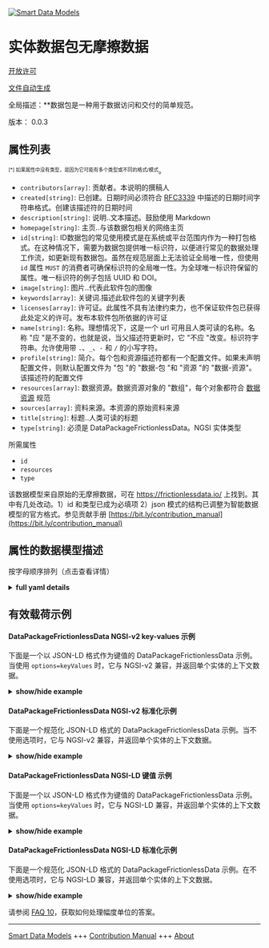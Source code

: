 <!-- 10-Header -->  
[![Smart Data Models](https://smartdatamodels.org/wp-content/uploads/2022/01/SmartDataModels_logo.png "Logo")](https://smartdatamodels.org)  
实体数据包无摩擦数据  
==========<!-- /10-Header -->  
<!-- 15-License -->  
[开放许可](https://github.com/smart-data-models//dataModel.FrictionlessData/blob/master/DataPackageFrictionlessData/LICENSE.md)  
[文件自动生成](https://docs.google.com/presentation/d/e/2PACX-1vTs-Ng5dIAwkg91oTTUdt8ua7woBXhPnwavZ0FxgR8BsAI_Ek3C5q97Nd94HS8KhP-r_quD4H0fgyt3/pub?start=false&loop=false&delayms=3000#slide=id.gb715ace035_0_60)  
<!-- /15-License -->  
<!-- 20-Description -->  
全局描述：**数据包是一种用于数据访问和交付的简单规范。  
版本： 0.0.3  
<!-- /20-Description -->  
<!-- 30-PropertiesList -->  

## 属性列表  

<sup><sub>[*] 如果属性中没有类型，是因为它可能有多个类型或不同的格式/模式</sub></sup>。  
- `contributors[array]`: 贡献者。本说明的撰稿人  - `created[string]`: 已创建。日期时间必须符合 [RFC3339](https://tools.ietf.org/html/rfc3339#section-5.6) 中描述的日期时间字符串格式。创建该描述符的日期时间  - `description[string]`: 说明..文本描述。鼓励使用 Markdown  - `homepage[string]`: 主页..与该数据包相关的网络主页  - `id[string]`: ID数据包的常见使用模式是在系统或平台范围内作为一种打包格式。在这种情况下，需要为数据包提供唯一标识符，以便进行常见的数据处理工作流，如更新现有数据包。虽然在规范层面上无法验证全局唯一性，但使用 `id` 属性 `MUST` 的消费者可确保标识符的全局唯一性。为全球唯一标识符保留的属性。唯一标识符的例子包括 UUID 和 DOI。  - `image[string]`: 图片..代表此软件包的图像  - `keywords[array]`: 关键词.描述此软件包的关键字列表  - `licenses[array]`: 许可证。此属性不具有法律约束力，也不保证软件包已获得此处定义的许可。发布本软件包所依据的许可证  - `name[string]`: 名称。理想情况下，这是一个 url 可用且人类可读的名称。名称 "应 "是不变的，也就是说，当父描述符更新时，它 "不应 "改变。标识符字符串。允许使用带 `.`、`_`、`-` 和 `/` 的小写字符。  - `profile[string]`: 简介。每个包和资源描述符都有一个配置文件。如果未声明配置文件，则默认配置文件为 "包 "的 "数据-包 "和 "资源 "的 "数据-资源"。该描述符的配置文件  - `resources[array]`: 数据资源。数据资源对象的 "数组"，每个对象都符合 [数据资源](/data-resource/) 规范  - `sources[array]`: 资料来源。本资源的原始资料来源  - `title[string]`: 标题..人类可读的标题  - `type[string]`: 必须是 DataPackageFrictionlessData。NGSI 实体类型  <!-- /30-PropertiesList -->  
<!-- 35-RequiredProperties -->  
所需属性  
- `id`  - `resources`  - `type`  <!-- /35-RequiredProperties -->  
<!-- 40-RequiredProperties -->  
该数据模型来自原始的无摩擦数据，可在 https://frictionlessdata.io/ 上找到。其中有几处改动。1）id 和类型已成为必填项 2）json 模式的结构已调整为智能数据模型的官方格式。参见贡献手册 [https://bit.ly/contribution_manual](https://bit.ly/contribution_manual)  
<!-- /40-RequiredProperties -->  
<!-- 50-DataModelHeader -->  
## 属性的数据模型描述  
按字母顺序排列（点击查看详情）  
<!-- /50-DataModelHeader -->  
<!-- 60-ModelYaml -->  
<details><summary><strong>full yaml details</strong></summary>    
```yaml  
DataPackageFrictionlessData:    
  description: Data Package is a simple specification for data access and delivery.Converted for Smart Data Models initiative from original frictionless data    
  properties:    
    contributors:    
      description: Contributors. The contributors to this descriptor    
      items:    
        type: string    
      type: array    
      x-ngsi:    
        type: Property    
    created:    
      description: "Created. The datetime must conform to the string formats for datetime as described in [RFC3339](https://tools.ietf.org/html/rfc3339#section-5.6). The datetime on which this descriptor was created"    
      type: string    
      x-ngsi:    
        type: Property    
    description:    
      description: Description. . A text description. Markdown is encouraged    
      type: string    
      x-ngsi:    
        type: Property    
    homepage:    
      description: Home Page. . The home on the web that is related to this data package    
      type: string    
      x-ngsi:    
        type: Property    
    id:    
      description: 'ID. A common usage pattern for Data Packages is as a packaging format within the bounds of a system or platform. In these cases, a unique identifier for a package is desired for common data handling workflows, such as updating an existing package. While at the level of the specification, global uniqueness cannot be validated, consumers using the `id` property `MUST` ensure identifiers are globally unique. A property reserved for globally unique identifiers. Examples of identifiers that are unique include UUIDs and DOIs'    
      type: string    
      x-ngsi:    
        type: Property    
    image:    
      description: Image. . A image to represent this package    
      type: string    
      x-ngsi:    
        type: Property    
    keywords:    
      description: Keywords. . A list of keywords that describe this package    
      items:    
        type: string    
      type: array    
      x-ngsi:    
        type: Property    
    licenses:    
      description: Licenses. This property is not legally binding and does not guarantee that the package is licensed under the terms defined herein. The license(s) under which this package is published    
      items:    
        type: string    
      type: array    
      x-ngsi:    
        type: Property    
    name:    
      description: 'Name. This is ideally a url-usable and human-readable name. Name `SHOULD` be invariant, meaning it `SHOULD NOT` change when its parent descriptor is updated. An identifier string. Lower case characters with `.`, `_`, `-` and `/` are allowed'    
      type: string    
      x-ngsi:    
        type: Property    
    profile:    
      description: 'Profile. Every Package and Resource descriptor has a profile. The default profile, if none is declared, is `data-package` for Package and `data-resource` for Resource. The profile of this descriptor'    
      type: string    
      x-ngsi:    
        type: Property    
    resources:    
      description: 'Data Resources. An `array` of Data Resource objects, each compliant with the [Data Resource](/data-resource/) specification'    
      items:    
        type: string    
      type: array    
      x-ngsi:    
        type: Property    
    sources:    
      description: Sources. The raw sources for this resource    
      items:    
        type: string    
      type: array    
      x-ngsi:    
        type: Property    
    title:    
      description: Title. . A human-readable title    
      type: string    
      x-ngsi:    
        type: Property    
    type:    
      description: It has to be DataPackageFrictionlessData. NGSI entity type    
      enum:    
        - DataPackageFrictionlessData    
      type: string    
      x-ngsi:    
        type: Property    
  required:    
    - id    
    - type    
    - resources    
  type: object    
  x-derived-from: ""    
  x-disclaimer: 'Redistribution and use in source and binary forms, with or without modification, are permitted  provided that the license conditions are met. Copyleft (c) 2022 Contributors to Smart Data Models Program'    
  x-license-url: https://github.com/smart-data-models/dataModel.FrictionlessData/blob/master/DataPackageFrictionlessData/LICENSE.md    
  x-model-schema: ""    
  x-model-tags: SDG    
  x-version: 0.0.3    
```  
</details>    
<!-- /60-ModelYaml -->  
<!-- 70-MiddleNotes -->  
<!-- /70-MiddleNotes -->  
<!-- 80-Examples -->  
## 有效载荷示例  
#### DataPackageFrictionlessData NGSI-v2 key-values 示例  
下面是一个以 JSON-LD 格式作为键值的 DataPackageFrictionlessData 示例。当使用 `options=keyValues` 时，它与 NGSI-v2 兼容，并返回单个实体的上下文数据。  
<details><summary><strong>show/hide example</strong></summary>    
```json  
{  
  "id": "uri:ngsi-ld:datapackage:001",  
  "type": "DataPackageFrictionlessData",  
  "name": "cpi",  
  "title": "Annual Consumer Price Index (CPI)",  
  "description": "Annual Consumer Price Index (CPI) for most countries in the world. Reference year is 2005.",  
  "profile": "tabular-data-package",  
  "licenses": [  
    {  
      "name": "CC-BY-4.0",  
      "title": "Creative Commons Attribution 4.0",  
      "path": "https://creativecommons.org/licenses/by/4.0/"  
    }  
  ],  
  "keywords": [  
    "CPI",  
    "World",  
    "Consumer Price Index",  
    "Annual Data",  
    "The World Bank"  
  ],  
  "version": "2.0.0",  
  "sources": [  
    {  
      "title": "The World Bank",  
      "path": "http://data.worldbank.org/indicator/FP.CPI.TOTL"  
    }  
  ],  
  "resources": [  
    {  
      "path": "data/cpi.csv",  
      "name": "cpi",  
      "profile": "tabular-data-resource",  
      "schema": {  
        "fields": [  
          {  
            "name": "Country Name",  
            "type": "string"  
          },  
          {  
            "name": "Country Code",  
            "type": "string"  
          },  
          {  
            "name": "Year",  
            "type": "year"  
          },  
          {  
            "name": "CPI",  
            "description": "CPI (where 2005=100)",  
            "type": "number"  
          }  
        ]  
      }  
    }  
  ]  
}  
```  
</details>  
#### DataPackageFrictionlessData NGSI-v2 标准化示例  
下面是一个规范化 JSON-LD 格式的 DataPackageFrictionlessData 示例。当不使用选项时，它与 NGSI-v2 兼容，并返回单个实体的上下文数据。  
<details><summary><strong>show/hide example</strong></summary>    
```json  
{  
  "id": "uri:ngsi-ld:datapackage:001",  
  "type": "DataPackageFrictionlessData",  
  "name": {  
    "type": "string",  
    "value": "cpi"  
  },  
  "title": {  
    "type": "string",  
    "value": "Annual Consumer Price Index (CPI)"  
  },  
  "description": {  
    "type": "string",  
    "value": "Annual Consumer Price Index (CPI) for most countries in the world. Reference year is 2005."  
  },  
  "profile": {  
    "type": "string",  
    "value": "tabular-data-package"  
  },  
  "licenses": {  
    "type": "array",  
    "value": [  
      {  
        "name": "CC-BY-4.0",  
        "title": "Creative Commons Attribution 4.0",  
        "path": "https://creativecommons.org/licenses/by/4.0/"  
      }  
    ]  
  },  
  "keywords": {  
    "type": "array",  
    "value": [  
      "CPI",  
      "World",  
      "Consumer Price Index",  
      "Annual Data",  
      "The World Bank"  
    ]  
  },  
  "version": {  
    "type": "string",  
    "value": "2.0.0"  
  },  
  "sources": {  
    "type": "array",  
    "value": [  
      {  
        "title": "The World Bank",  
        "path": "http://data.worldbank.org/indicator/FP.CPI.TOTL"  
      }  
    ]  
  },  
  "resources": {  
    "type": "array",  
    "value": [  
      {  
        "path": "data/cpi.csv",  
        "name": "cpi",  
        "profile": "tabular-data-resource",  
        "schema": {  
          "fields": [  
            {  
              "name": "Country Name",  
              "type": "string"  
            },  
            {  
              "name": "Country Code",  
              "type": "string"  
            },  
            {  
              "name": "Year",  
              "type": "year"  
            },  
            {  
              "name": "CPI",  
              "description": "CPI (where 2005=100)",  
              "type": "number"  
            }  
          ]  
        }  
      }  
    ]  
  }  
}  
```  
</details>  
#### DataPackageFrictionlessData NGSI-LD 键值 示例  
下面是一个以 JSON-LD 格式作为键值的 DataPackageFrictionlessData 示例。当使用 `options=keyValues` 时，它与 NGSI-LD 兼容，并返回单个实体的上下文数据。  
<details><summary><strong>show/hide example</strong></summary>    
```json  
{  
    "id": "uri:ngsi-ld:datapackage:001",  
    "type": "DataPackageFrictionlessData",  
    "description": "Annual Consumer Price Index (CPI) for most countries in the world. Reference year is 2005.",  
    "keywords": [  
        "CPI",  
        "World",  
        "Consumer Price Index",  
        "Annual Data",  
        "The World Bank"  
    ],  
    "licenses": [  
        {  
            "name": "CC-BY-4.0",  
            "title": "Creative Commons Attribution 4.0",  
            "path": "https://creativecommons.org/licenses/by/4.0/"  
        }  
    ],  
    "name": "cpi",  
    "profile": "tabular-data-package",  
    "resources": [  
        {  
            "path": "data/cpi.csv",  
            "name": "cpi",  
            "profile": "tabular-data-resource",  
            "schema": {  
                "fields": [  
                    {  
                        "name": "Country Name",  
                        "type": "string"  
                    },  
                    {  
                        "name": "Country Code",  
                        "type": "string"  
                    },  
                    {  
                        "name": "Year",  
                        "type": "year"  
                    },  
                    {  
                        "name": "CPI",  
                        "description": "CPI (where 2005=100)",  
                        "type": "number"  
                    }  
                ]  
            }  
        }  
    ],  
    "sources": [  
        {  
            "title": "The World Bank",  
            "path": "http://data.worldbank.org/indicator/FP.CPI.TOTL"  
        }  
    ],  
    "title": "Annual Consumer Price Index (CPI)",  
    "version": "2.0.0",  
    "@context": [  
        "https://raw.githubusercontent.com/smart-data-models/dataModel.FrictionlessData/master/context.jsonld"  
    ]  
}  
```  
</details>  
#### DataPackageFrictionlessData NGSI-LD 标准化示例  
下面是一个规范化 JSON-LD 格式的 DataPackageFrictionlessData 示例。在不使用选项时，它与 NGSI-LD 兼容，并返回单个实体的上下文数据。  
<details><summary><strong>show/hide example</strong></summary>    
```json  
{  
    "id": "uri:ngsi-ld:datapackage:001",  
    "type": "DataPackageFrictionlessData",  
    "description": {  
        "type": "Property",  
        "value": "Annual Consumer Price Index (CPI) for most countries in the world. Reference year is 2005."  
    },  
    "keywords": {  
        "type": "Property",  
        "value": [  
            "CPI",  
            "World",  
            "Consumer Price Index",  
            "Annual Data",  
            "The World Bank"  
        ]  
    },  
    "licenses": {  
        "type": "Property",  
        "value": [  
            {  
                "name": "CC-BY-4.0",  
                "title": "Creative Commons Attribution 4.0",  
                "path": "https://creativecommons.org/licenses/by/4.0/"  
            }  
        ]  
    },  
    "name": {  
        "type": "Property",  
        "value": "cpi"  
    },  
    "profile": {  
        "type": "Property",  
        "value": "tabular-data-package"  
    },  
    "resources": {  
        "type": "Property",  
        "value": [  
            {  
                "path": "data/cpi.csv",  
                "name": "cpi",  
                "profile": "tabular-data-resource",  
                "schema": {  
                    "fields": [  
                        {  
                            "name": "Country Name",  
                            "type": "string"  
                        },  
                        {  
                            "name": "Country Code",  
                            "type": "string"  
                        },  
                        {  
                            "name": "Year",  
                            "type": "year"  
                        },  
                        {  
                            "name": "CPI",  
                            "description": "CPI (where 2005=100)",  
                            "type": "number"  
                        }  
                    ]  
                }  
            }  
        ]  
    },  
    "sources": {  
        "type": "Property",  
        "value": [  
            {  
                "title": "The World Bank",  
                "path": "http://data.worldbank.org/indicator/FP.CPI.TOTL"  
            }  
        ]  
    },  
    "title": {  
        "type": "Property",  
        "value": "Annual Consumer Price Index (CPI)"  
    },  
    "version": {  
        "type": "Property",  
        "value": "2.0.0"  
    },  
    "@context": [  
        "https://raw.githubusercontent.com/smart-data-models/dataModel.FrictionlessData/master/context.jsonld"  
    ]  
}  
```  
</details><!-- /80-Examples -->  
<!-- 90-FooterNotes -->  
<!-- /90-FooterNotes -->  
<!-- 95-Units -->  
请参阅 [FAQ 10](https://smartdatamodels.org/index.php/faqs/)，获取如何处理幅度单位的答案。  
<!-- /95-Units -->  
<!-- 97-LastFooter -->  
---  
[Smart Data Models](https://smartdatamodels.org) +++ [Contribution Manual](https://bit.ly/contribution_manual) +++ [About](https://bit.ly/Introduction_SDM)<!-- /97-LastFooter -->  
